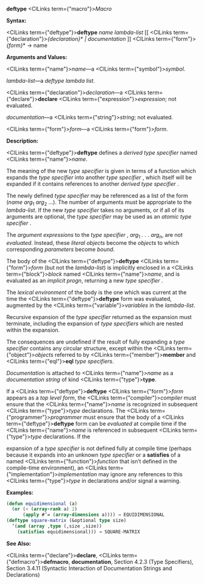 **deftype** <ClLinks  term={"macro"}><i>Macro</i></ClLinks> 



**Syntax:** 



<ClLinks  term={"deftype"}><b>deftype</b></ClLinks> *name lambda-list* [[ <ClLinks  term={"declaration"}><i>\{declaration\}</i></ClLinks>\* *| documentation* ]] <ClLinks  term={"form"}><i>\{form\}</i></ClLinks>\* → name 



**Arguments and Values:** 



<ClLinks  term={"name"}><i>name</i></ClLinks>—a <ClLinks  term={"symbol"}><i>symbol</i></ClLinks>. 



*lambda-list*—a *deftype lambda list*. 



<ClLinks  term={"declaration"}><i>declaration</i></ClLinks>—a <ClLinks  term={"declare"}><b>declare</b></ClLinks> <ClLinks  term={"expression"}><i>expression</i></ClLinks>; not evaluated. 



*documentation*—a <ClLinks  term={"string"}><i>string</i></ClLinks>; not evaluated. 



<ClLinks  term={"form"}><i>form</i></ClLinks>—a <ClLinks  term={"form"}><i>form</i></ClLinks>. 



**Description:** 



<ClLinks  term={"deftype"}><b>deftype</b></ClLinks> defines a *derived type specifier* named <ClLinks  term={"name"}><i>name</i></ClLinks>. 



The meaning of the new *type specifier* is given in terms of a function which expands the *type specifier* into another *type specifier* , which itself will be expanded if it contains references to another *derived type specifier* . 



The newly defined *type specifier* may be referenced as a list of the form (*name arg*<sub>1</sub> *arg*<sub>2</sub> ...). The number of arguments must be appropriate to the *lambda-list*. If the new *type specifier* takes no arguments, or if all of its arguments are optional, the *type specifier* may be used as an *atomic type specifier* . 



The <i>argument expressions</i> to the <i>type specifier</i> , <i>arg</i><sub>1</sub> <i>. . . arg<sub>n</sub></i>, are not <i>evaluated</i>. Instead, these <i>literal objects</i> become the <i>objects</i> to which corresponding <i>parameters</i> become <i>bound</i>. 



The body of the <ClLinks  term={"deftype"}><b>deftype</b></ClLinks> <ClLinks  term={"form"}><i>form</i></ClLinks> (but not the *lambda-list*) is implicitly enclosed in a <ClLinks  term={"block"}><i>block</i></ClLinks> named <ClLinks  term={"name"}><i>name</i></ClLinks>, and is evaluated as an *implicit progn*, returning a new *type specifier* . 



The *lexical environment* of the body is the one which was current at the time the <ClLinks  term={"deftype"}><b>deftype</b></ClLinks> form was evaluated, augmented by the <ClLinks  term={"variable"}><i>variables</i></ClLinks> in the *lambda-list*. 



Recursive expansion of the *type specifier* returned as the expansion must terminate, including the expansion of *type specifiers* which are nested within the expansion. 



The consequences are undefined if the result of fully expanding a *type specifier* contains any circular structure, except within the <ClLinks  term={"object"}><i>objects</i></ClLinks> referred to by <ClLinks  term={"member"}><b>member</b></ClLinks> and <ClLinks  term={"eql"}><b>eql</b></ClLinks> *type specifiers*. 



*Documentation* is attached to <ClLinks  term={"name"}><i>name</i></ClLinks> as a *documentation string* of kind <ClLinks  term={"type"}><b>type</b></ClLinks>. 



If a <ClLinks  term={"deftype"}><b>deftype</b></ClLinks> <ClLinks  term={"form"}><i>form</i></ClLinks> appears as a *top level form*, the <ClLinks  term={"compiler"}><i>compiler</i></ClLinks> must ensure that the <ClLinks  term={"name"}><i>name</i></ClLinks> is recognized in subsequent <ClLinks  term={"type"}><i>type</i></ClLinks> declarations. The <ClLinks  term={"programmer"}><i>programmer</i></ClLinks> must ensure that the body of a <ClLinks  term={"deftype"}><b>deftype</b></ClLinks> form can be *evaluated* at compile time if the <ClLinks  term={"name"}><i>name</i></ClLinks> is referenced in subsequent <ClLinks  term={"type"}><i>type</i></ClLinks> declarations. If the  







expansion of a *type specifier* is not defined fully at compile time (perhaps because it expands into an unknown *type specifier* or a **satisfies** of a named <ClLinks  term={"function"}><i>function</i></ClLinks> that isn’t defined in the compile-time environment), an <ClLinks  term={"implementation"}><i>implementation</i></ClLinks> may ignore any references to this <ClLinks  term={"type"}><i>type</i></ClLinks> in declarations and/or signal a warning. 



**Examples:**
```lisp
(defun equidimensional (a) 
  (or (< (array-rank a) 2) 
      (apply #’= (array-dimensions a)))) → EQUIDIMENSIONAL 
(deftype square-matrix (&optional type size) 
  ‘(and (array ,type (,size ,size)) 
	(satisfies equidimensional))) → SQUARE-MATRIX 
```
**See Also:** 



<ClLinks  term={"declare"}><b>declare</b></ClLinks>, <ClLinks  term={"defmacro"}><b>defmacro</b></ClLinks>, **documentation**, Section 4.2.3 (Type Specifiers), Section 3.4.11 (Syntactic Interaction of Documentation Strings and Declarations) 



